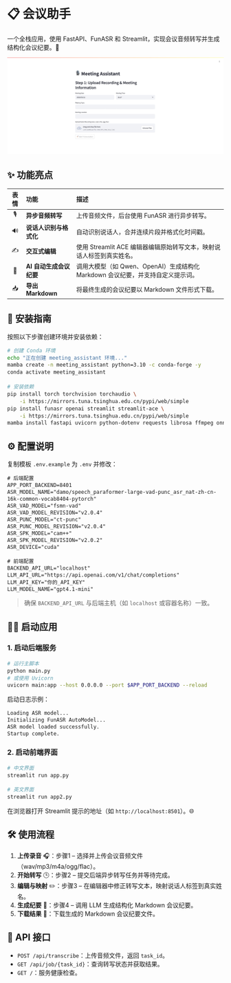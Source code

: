 # 📋 会议助手

一个全栈应用，使用 FastAPI、FunASR 和 Streamlit，实现会议音频转写并生成结构化会议纪要。🚀

![Streamlit 界面](images/meeting_assistant.jpeg)

## ✨ 功能亮点

|  表情 | 功能              | 描述                                                 |
| :-: | :-------------- | :------------------------------------------------- |
|  🎙 | **异步音频转写**      | 上传音频文件，后台使用 FunASR 进行异步转写。                         |
|  🔊 | **说话人识别与格式化**   | 自动识别说话人，合并连续片段并格式化时间戳。                             |
|  ✍️ | **交互式编辑**       | 使用 Streamlit ACE 编辑器编辑原始转写文本，映射说话人标签到真实姓名。         |
|  🤖 | **AI 自动生成会议纪要** | 调用大模型（如 Qwen、OpenAI）生成结构化 Markdown 会议纪要，并支持自定义提示词。 |
|  📥 | **导出 Markdown** | 将最终生成的会议纪要以 Markdown 文件形式下载。                       |

## 🚀 安装指南

按照以下步骤创建环境并安装依赖：

```bash
# 创建 Conda 环境
echo "正在创建 meeting_assistant 环境..."
mamba create -n meeting_assistant python=3.10 -c conda-forge -y
conda activate meeting_assistant

# 安装依赖
pip install torch torchvision torchaudio \
    -i https://mirrors.tuna.tsinghua.edu.cn/pypi/web/simple
pip install funasr openai streamlit streamlit-ace \
    -i https://mirrors.tuna.tsinghua.edu.cn/pypi/web/simple
mamba install fastapi uvicorn python-dotenv requests librosa ffmpeg onnxruntime -c conda-forge -y
```

## ⚙️ 配置说明

复制模板 `.env.example` 为 `.env` 并修改：

```env
# 后端配置
APP_PORT_BACKEND=8401
ASR_MODEL_NAME="damo/speech_paraformer-large-vad-punc_asr_nat-zh-cn-16k-common-vocab8404-pytorch"
ASR_VAD_MODEL="fsmn-vad"
ASR_VAD_MODEL_REVISION="v2.0.4"
ASR_PUNC_MODEL="ct-punc"
ASR_PUNC_MODEL_REVISION="v2.0.4"
ASR_SPK_MODEL="cam++"
ASR_SPK_MODEL_REVISION="v2.0.2"
ASR_DEVICE="cuda"

# 前端配置
BACKEND_API_URL="localhost"
LLM_API_URL="https://api.openai.com/v1/chat/completions"
LLM_API_KEY="你的_API_KEY"
LLM_MODEL_NAME="gpt4.1-mini"
```

> 确保 `BACKEND_API_URL` 与后端主机（如 `localhost` 或容器名称）一致。

## 🏃‍♂️ 启动应用

### 1. 启动后端服务

```bash
# 运行主脚本
python main.py
# 或使用 Uvicorn
uvicorn main:app --host 0.0.0.0 --port $APP_PORT_BACKEND --reload
```

启动日志示例：

```
Loading ASR model...
Initializing FunASR AutoModel...
ASR model loaded successfully.
Startup complete.
```

### 2. 启动前端界面

```bash
# 中文界面
streamlit run app.py

# 英文界面
streamlit run app2.py
```

在浏览器打开 Streamlit 提示的地址（如 `http://localhost:8501`）。🌐

## 🛠 使用流程

1. **上传录音** 🎧：步骤1 – 选择并上传会议音频文件（wav/mp3/m4a/ogg/flac）。
2. **开始转写** 🕒：步骤2 – 提交后端异步转写任务并等待完成。
3. **编辑与映射** ✏️：步骤3 – 在编辑器中修正转写文本，映射说话人标签到真实姓名。
4. **生成纪要** 📝：步骤4 – 调用 LLM 生成结构化 Markdown 会议纪要。
5. **下载结果** 💾：下载生成的 Markdown 会议纪要文件。

## 📡 API 接口

* `POST /api/transcribe`：上传音频文件，返回 `task_id`。
* `GET /api/job/{task_id}`：查询转写状态并获取结果。
* `GET /`：服务健康检查。